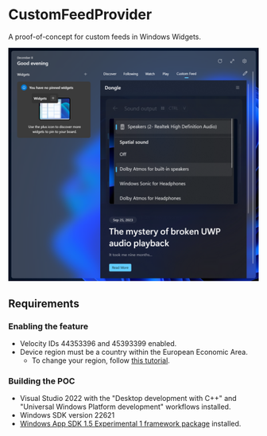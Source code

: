 # CustomFeedProvider

A proof-of-concept for custom feeds in Windows Widgets.

![Screenshot of Widget's Custom Feeds feature](docs/resources/hero_image.png)

## Requirements
### Enabling the feature
- Velocity IDs 44353396 and 45393399 enabled.
- Device region must be a country within the European Economic Area.
  - To change your region, follow [this tutorial](https://www.neowin.net/guides/how-to-remove-microsoft-edge-from-windows-11-in-the-latest-eea-compliant-update/).
### Building the POC
- Visual Studio 2022 with the "Desktop development with C++" and "Universal Windows Platform development" workflows installed.
- Windows SDK version 22621
- [Windows App SDK 1.5 Experimental 1 framework package](docs/resources/MSIX) installed.